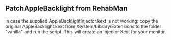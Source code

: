 ## PatchAppleBacklight from RehabMan
in case the supplied AppleBacklightInjector.kext is not working: copy the original AppleBacklight.kext from /System/Library/Extensions to the folder "vanilla" and run the script. This will create an Injector Kext for your monitor.
